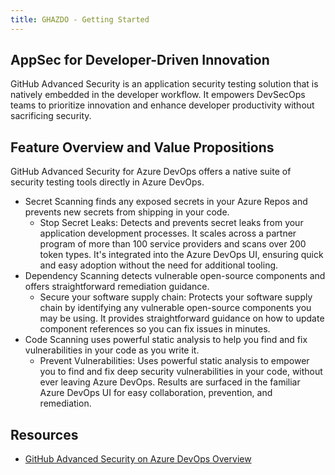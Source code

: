 ```yaml
---
title: GHAZDO - Getting Started
---
```


## AppSec for Developer-Driven Innovation 

GitHub Advanced Security is an application security testing solution that is natively embedded in the developer workflow. It empowers DevSecOps teams to prioritize innovation and enhance developer productivity without sacrificing security. 

## Feature Overview and Value Propositions

GitHub Advanced Security for Azure DevOps offers a native suite of security testing tools directly in Azure DevOps.

- Secret Scanning finds any exposed secrets in your Azure Repos and prevents new secrets from shipping in your code.  
  - Stop Secret Leaks: Detects and prevents secret leaks from your application development processes. It scales across a partner program of more than 100 service providers and scans over 200 token types. It's integrated into the Azure DevOps UI, ensuring quick and easy adoption without the need for additional tooling. 
- Dependency Scanning detects vulnerable open-source components and offers straightforward remediation guidance. 
  - Secure your software supply chain: Protects your software supply chain by identifying any vulnerable open-source components you may be using. It provides straightforward guidance on how to update component references so you can fix issues in minutes.  
- Code Scanning uses powerful static analysis to help you find and fix vulnerabilities in your code as you write it. 
  - Prevent Vulnerabilities: Uses powerful static analysis to empower you to find and fix deep security vulnerabilities in your code, without ever leaving Azure DevOps. Results are surfaced in the familiar Azure DevOps UI for easy collaboration, prevention, and remediation. 

## Resources

- [GitHub Advanced Security on Azure DevOps Overview](https://app.getguru.com/card/T54kAA6c/GitHub-Advanced-Security-on-Azure-DevOps-Overview)
